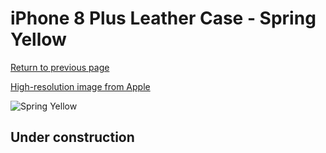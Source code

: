 # iPhone 8 Plus Leather Case - Spring Yellow

[Return to previous page](/iphone_7)

[High-resolution image from Apple](https://store.storeimages.cdn-apple.com/8756/as-images.apple.com/is/MRGC2?wid=4500&hei=4500&fmt=png)

<div style="width: 512px"><img src="/almost_uncompressed/MRGC2.webp" alt="Spring Yellow"></div>

## Under construction
